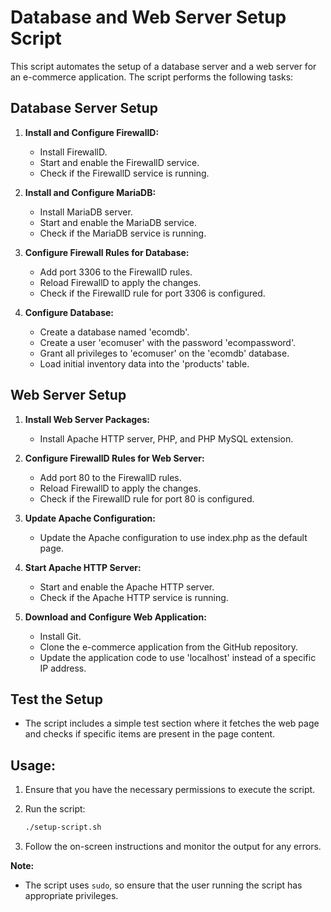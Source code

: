 
# Database and Web Server Setup Script

This script automates the setup of a database server and a web server for an e-commerce application. The script performs the following tasks:

## Database Server Setup

1. **Install and Configure FirewallD:**
   - Install FirewallD.
   - Start and enable the FirewallD service.
   - Check if the FirewallD service is running.

2. **Install and Configure MariaDB:**
   - Install MariaDB server.
   - Start and enable the MariaDB service.
   - Check if the MariaDB service is running.

3. **Configure Firewall Rules for Database:**
   - Add port 3306 to the FirewallD rules.
   - Reload FirewallD to apply the changes.
   - Check if the FirewallD rule for port 3306 is configured.

4. **Configure Database:**
   - Create a database named 'ecomdb'.
   - Create a user 'ecomuser' with the password 'ecompassword'.
   - Grant all privileges to 'ecomuser' on the 'ecomdb' database.
   - Load initial inventory data into the 'products' table.

## Web Server Setup

1. **Install Web Server Packages:**
   - Install Apache HTTP server, PHP, and PHP MySQL extension.

2. **Configure FirewallD Rules for Web Server:**
   - Add port 80 to the FirewallD rules.
   - Reload FirewallD to apply the changes.
   - Check if the FirewallD rule for port 80 is configured.

3. **Update Apache Configuration:**
   - Update the Apache configuration to use index.php as the default page.

4. **Start Apache HTTP Server:**
   - Start and enable the Apache HTTP server.
   - Check if the Apache HTTP service is running.

5. **Download and Configure Web Application:**
   - Install Git.
   - Clone the e-commerce application from the GitHub repository.
   - Update the application code to use 'localhost' instead of a specific IP address.

## Test the Setup

- The script includes a simple test section where it fetches the web page and checks if specific items are present in the page content.

## Usage:

1. Ensure that you have the necessary permissions to execute the script.

2. Run the script:

    ```bash
    ./setup-script.sh
    ```

3. Follow the on-screen instructions and monitor the output for any errors.

**Note:**
- The script uses `sudo`, so ensure that the user running the script has appropriate privileges.

